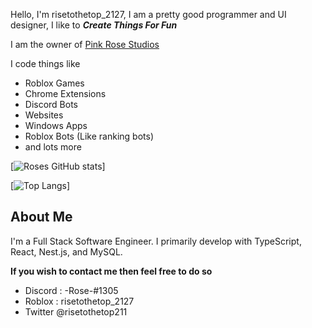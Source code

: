 Hello, I'm risetothetop_2127, I am a pretty good programmer and UI designer, I like to ***Create Things For Fun***

I am the owner of <a href="https://github.com/Pink-Rose-Studios">Pink Rose Studios</a>

I code things like
* Roblox Games
* Chrome Extensions
* Discord Bots
* Websites
* Windows Apps
* Roblox Bots (Like ranking bots)
* and lots more

[![Roses GitHub stats](https://github-readme-stats.vercel.app/api?username=risetothetop2127&show_icons=true&layout=compact&theme=dark)]

[![Top Langs](https://github-readme-stats.vercel.app/api/top-langs/?username=risetothetop2127&layout=compact&theme=dark)]


## About Me

I'm a Full Stack Software Engineer. I primarily develop with TypeScript, React, Nest.js, and MySQL. 

<strong>If you wish to contact me then feel free to do so</strong>
* Discord : -Rose-#1305
* Roblox : risetothetop_2127
* Twitter @risetothetop211
